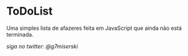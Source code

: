 # ToDoList

Uma simples lista de afazeres feita em JavaScript que ainda não está terminada.

*siga no twitter: @g7miserski*
